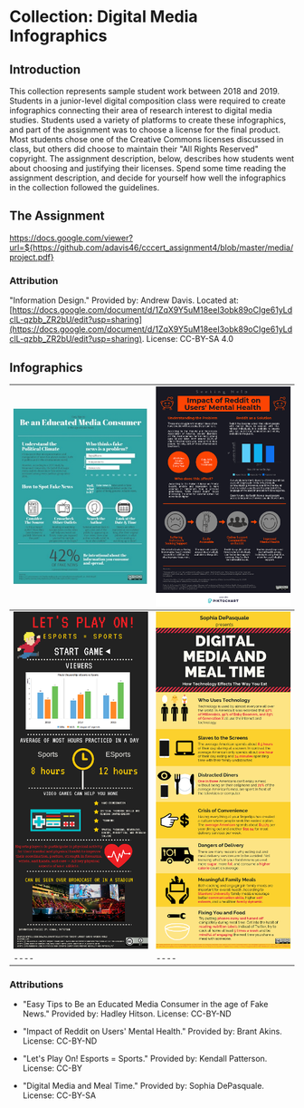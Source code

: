 # Collection: Digital Media Infographics

## Introduction
This collection represents sample student work between 2018 and 2019. Students in a junior-level digital composition class were required to create infographics connecting their area of research interest to digital media studies. Students used a variety of platforms to create these infographics, and part of the assignment was to choose a license for the final product. Most students chose one of the Creative Commons licenses discussed in class, but others did choose to maintain their "All Rights Reserved" copyright. The assignment description, below, describes how students went about choosing and justifying their licenses. Spend some time reading the assignment description, and decide for yourself how well the infographics in the collection followed the guidelines. 
## The Assignment
https://docs.google.com/viewer?url=${https://github.com/adavis46/cccert_assignment4/blob/master/media/project.pdf}

### Attribution
"Information Design." Provided by: Andrew Davis. Located at: [https://docs.google.com/document/d/1ZqX9Y5uM18eeI3obk89oCIge61yLdclL-qzbb_ZR2bU/edit?usp=sharing](https://docs.google.com/document/d/1ZqX9Y5uM18eeI3obk89oCIge61yLdclL-qzbb_ZR2bU/edit?usp=sharing). License: CC-BY-SA 4.0 

## Infographics

|![3](media/2.jpg)|![5](media/5.png)  
|----|----|  
|![2](media/4.png)|![1](media/1.png)      
|----|----| 

### Attributions
- "Easy Tips to Be an Educated Media Consumer in the age of Fake News." Provided by: Hadley Hitson. License: CC-BY-ND

- "Impact of Reddit on Users' Mental Health." Provided by: Brant Akins. License: CC-BY-ND

- "Let's Play On! Esports = Sports." Provided by: Kendall Patterson. License: CC-BY

- "Digital Media and Meal Time." Provided by: Sophia DePasquale. License: CC-BY-SA


